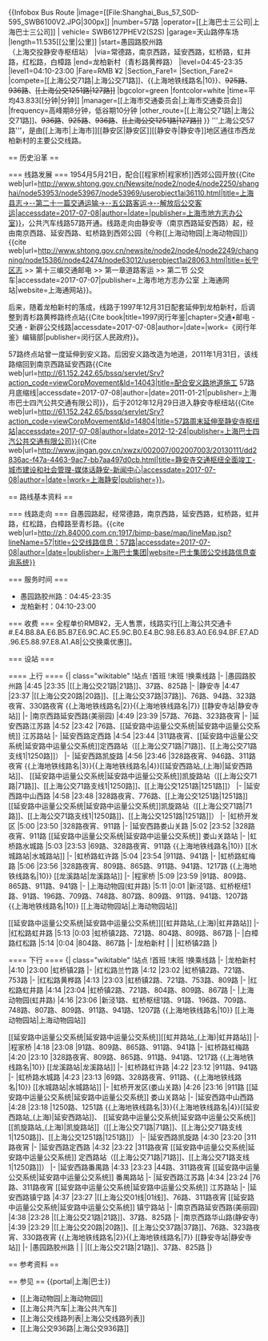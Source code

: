 {{Infobox Bus Route
|image=[[File:Shanghai_Bus_57_S0D-595_SWB6100V2.JPG|300px]]
|number=57路
|operator=[[上海巴士三公司|上海巴士三公司]]
| vehicle= SWB6127PHEV2(S2S)
|garage=天山路停车场
|length=11.535[[公里|公里]]
|start=愚园路胶州路<br>（上海交投静安寺枢纽站）
|via=常德路，南京西路，延安西路，虹桥路，虹井路，红松路，白樟路
|end=龙柏新村（青杉路黄桦路）
|level=04:45-23:35
|level1=04:10-23:00
|Fare=RMB ¥2
|Section_Fare1=
|Section_Fare2=
|compete=[[上海公交71路|上海公交71路]]、{{上海地铁线路名|10}}、<del>925路</del>、<del>936路</del>、<del>[[上海公交1251路|127路]]</del>
|bgcolor=green
|fontcolor=white
|time=平均43.833[[分钟|分钟]]
|manager=[[上海市交通委员会|上海市交通委员会]]
|frequency=高峰期8分钟，低谷期10分钟
|other_route=[[上海公交71路|上海公交71路]]、<del>936路</del>、<del>925路</del>、<del>936路</del>、<del>[[上海公交1251路|127路]]</del>
}}
'''上海公交57路'''，是由[[上海市|上海市]][[静安区|静安区]][[静安寺|静安寺]]地区通往市西龙柏新村的主要公交线路。

== 历史沿革 ==

=== 线路发展 ===
1954月5月21日，配合[[程家桥|程家桥]]西郊公园开放<ref>{{Cite web|url=http://www.shtong.gov.cn/Newsite/node2/node4/node2250/shanghai/node53953/node53967/node53969/userobject1ai36110.html|title=上海县志->--第二十一篇交通运输->--五公路客运->--解放后公交客运|accessdate=2017-07-08|author=|date=|publisher=上海市地方志办公室}}</ref>，公共汽车线路57路开通。线路走向由静安寺（南京西路延安西路）起，经由南京西路、延安西路、虹桥路到西郊公园（今称[[上海动物园|上海动物园]]）<ref name="cnqz">{{cite web|url=http://www.shtong.gov.cn/newsite/node2/node4/node2249/changning/node15386/node42474/node63012/userobject1ai28063.html|title=长宁区志 >> 第十三编交通邮电 >> 第一章道路客运 >> 第二节 公交车|accessdate=2017-07-07|publisher=上海市地方志办公室 上海通网站|website=上海通网站}}</ref>。

后来，随着龙柏新村的落成，线路于1997年12月31日配套延伸到龙柏新村，后调整到青杉路黄桦路终点站<ref>{{Cite book|title=1997闵行年鉴|chapter=交通•邮电 - 交通  - 新辟公交线路|accessdate=2017-07-08|author=|date=|work=《闵行年鉴》编辑部|publisher=闵行区人民政府}}</ref>。

57路终点站曾一度延伸到安义路。后因安义路改造为地道，2011年1月31日，该线路缩回到南京西路延安西路<ref>{{Cite web|url=http://61.152.242.65/bssq/servlet/Srv?action_code=viewCorpMovement&Id=14043|title=配合安义路地道施工 57路月底缩线|accessdate=2017-07-08|author=|date=2011-01-21|publisher=上海市巴士四汽公共交通有限公司}}</ref>，后于2012年12月29日进入静安寺枢纽站<ref>{{Cite web|url=http://61.152.242.65/bssq/servlet/Srv?action_code=viewCorpMovement&Id=14804|title=57路周末延伸至静安寺枢纽站|accessdate=2017-07-08|author=|date=2012-12-24|publisher=上海巴士四汽公共交通有限公司}}</ref><ref>{{Cite web|url=http://www.jingan.gov.cn/xwzx/002007/002007003/20130111/dd2836ac-f47a-4463-9ac7-bb7aa497d0cb.html|title=静安寺交通枢纽全面竣工-城市建设和社会管理-媒体话静安-新闻中心|accessdate=2017-07-08|author=|date=|work=上海静安|publisher=}}</ref>。

== 路线基本资料 ==

=== 线路走向 ===
自愚园路起，经常德路，南京西路，延安西路，虹桥路，虹井路，红松路，白樟路至青杉路。<ref name="bst">{{cite web|url=http://zh.84000.com.cn:1917/bimp-base/map/lineMap.jsp?lineName=57|title=公交线路信息：57路|accessdate=2017-07-08|author=|date=|publisher=上海巴士集团|website=巴士集团公交线路信息查询系统}}</ref>

=== 服务时间 ===
* 愚园路胶州路：04:45-23:35
* 龙柏新村：04:10-23:00<ref name="bst" />

=== 收费 ===
全程单价RMB¥2，无人售票，线路实行[[上海公共交通卡#.E4.B8.8A.E6.B5.B7.E6.9C.AC.E5.9C.B0.E4.BC.98.E6.83.A0.E6.94.BF.E7.AD.96.E5.88.97.E8.A1.A8|公交换乘优惠]]。

=== 设站 ===

==== 上行 ====
{| class="wikitable"
!站点
!首班
!末班
!换乘线路
|-
|愚园路胶州路
|4:45
|23:35
|[[上海公交21路|21路]]、37路、825路
|-
|静安寺
|4:47
|23:37
|[[上海公交20路|20路]]、[[上海公交37路|37路]]、76路、94路、323路夜宵、330路夜宵
{{上海地铁线路名|2}}{{上海地铁线路名|7}} [[静安寺站|静安寺站]]
|-
|南京西路延安西路(美丽园)
|4:49
|23:39
|57路、76路、323路夜宵
|-
|延安西路江苏路
|4:52
|23:42
|76路、[[延安路中运量公交系统|延安路中运量公交系统]] 江苏路站
|-
|延安西路定西路
|4:54
|23:44
|311路夜宵、[[延安路中运量公交系统|延安路中运量公交系统]]定西路站（[[上海公交71路|71路]]、[[上海公交71路支线1|1250路]]）
|-
|延安西路凯旋路
|4:56
|23:46
|328路夜宵、946路、311路夜宵
{{上海地铁线路名|3}}{{上海地铁线路名|4}}[[延安西路站_(上海)|延安西路站]]、
[[延安路中运量公交系统|延安路中运量公交系统]]凯旋路站（[[上海公交71路|71路]]、[[上海公交71路支线1|1250路]]、[[上海公交1251路|1251路]]）
|-
|延安西路中山西路
|4:58
|23:48
|328路夜宵、776路、[[上海公交1251路|1251路]]
[[延安路中运量公交系统|延安路中运量公交系统]]凯旋路站（[[上海公交71路|71路]]、[[上海公交71路支线1|1250路]]、[[上海公交1251路|1251路]]）
|-
|虹桥开发区
|5:00
|23:50
|328路夜宵、911路
|-
|延安西路娄山关路
|5:02
|23:52
|328路夜宵、911路
[[延安路中运量公交系统|延安路中运量公交系统]] 娄山关路站
|-
|虹桥路水城路
|5:03
|23:53
|69路、328路夜宵、911路
{{上海地铁线路名|10}} [[水城路站|水城路站]]
|-
|虹桥路虹许路
|5:04
|23:54
|911路、941路
|-
|虹桥路虹梅路
|5:06
|23:56
|328路夜宵、809路、865路、911路、941路、1217路
{{上海地铁线路名|10}} [[龙溪路站|龙溪路站]]
|-
|程家桥
|5:09
|23:59
|91路、809路、865路、911路、941路
|-
|上海动物园(虹井路)
|5:11
|0:01
|新泾1路、虹桥枢纽1路、91路、196路、709路、748路、807路、809路、911路、941路、1207路
{{上海地铁线路名|10}} [[上海动物园站|上海动物园站]]

[[延安路中运量公交系统|延安路中运量公交系统]][[虹井路站_(上海)|虹井路站]]
|-
|红松路虹井路
|5:13
|0:03
|虹桥镇2路、721路、804路、809路、867路
|-
|白樟路红松路
|5:14
|0:04
|804路、867路
|-
|龙柏新村
|
|
|虹桥镇2路
|}

==== 下行 ====
{| class="wikitable"
!站点
!首班
!末班
!换乘线路
|-
|龙柏新村
|4:10
|23:00
|虹桥镇2路
|-
|红松路兰竹路
|4:12
|23:02
|虹桥镇2路、721路、753路
|-
|红松路黄桦路
|4:13
|23:03
|虹桥镇2路、721路、753路、809路
|-
|红松路虹井路
|4:14
|23:04
|虹桥镇2路、721路、804路、809路、867路
|-
|上海动物园(虹井路)
|4:16
|23:06
|新泾1路、虹桥枢纽1路、91路、196路、709路、748路、807路、809路、911路、941路、1207路
{{上海地铁线路名|10}} [[上海动物园站|上海动物园站]]

[[延安路中运量公交系统|延安路中运量公交系统]][[虹井路站_(上海)|虹井路站]]
|-
|程家桥
|4:18
|23:08
|91路、809路、865路、911路、941路
|-
|虹桥路虹梅路
|4:20
|23:10
|328路夜宵、809路、865路、911路、941路、1217路
{{上海地铁线路名|10}} [[龙溪路站|龙溪路站]]
|-
|虹桥路虹许路
|4:22
|23:12
|911路、941路
|-
|虹桥路水城路
|4:23
|23:13
|69路、328路夜宵、911路、{{上海地铁线路名|10}} [[水城路站|水城路站]]
|-
|虹桥开发区(娄山关路)
|4:26
|23:16
|911路
[[延安路中运量公交系统|延安路中运量公交系统]] 娄山关路站
|-
|延安西路中山西路
|4:28
|23:18
|1250路、1251路
{{上海地铁线路名|3}}{{上海地铁线路名|4}}[[延安西路站_(上海)|延安西路站]]、
[[延安路中运量公交系统|延安路中运量公交系统]] [[凯旋路站_(上海)|凯旋路站]]（[[上海公交71路|71路]]、[[上海公交71路支线1|1250路]]、[[上海公交1251路|1251路]]）
|-
|延安西路凯旋路
|4:30
|23:20
|311路夜宵
|-
|延安西路定西路
|4:32
|23:22
|311路夜宵
[[延安路中运量公交系统|延安路中运量公交系统]] 定西路站（[[上海公交71路|71路]]、[[上海公交71路支线1|1250路]]）
|-
|延安西路番禺路
|4:33
|23:23
|44路、311路夜宵
[[延安路中运量公交系统|延安路中运量公交系统]] 番禺路站
|-
|延安西路江苏路
|4:34
|23:24
|76路、311路夜宵
[[延安路中运量公交系统|延安路中运量公交系统]] 江苏路站
|-
|延安西路镇宁路
|4:37
|23:27
|[[上海公交01线|01线]]、76路、311路夜宵
[[延安路中运量公交系统|延安路中运量公交系统]] 镇宁路站
|-
|南京西路延安西路(美丽园)
|4:38
|23:28
|[[上海公交21路|21路]]、37路、825路
|-
|南京西路华山路(静安寺)
|4:39
|23:29
|[[上海公交20路|20路]]、[[上海公交37路|37路]]、76路、323路夜宵、330路夜宵
{{上海地铁线路名|2}}{{上海地铁线路名|7}} [[静安寺站|静安寺站]]
|-
|愚园路胶州路
|
|
|[[上海公交21路|21路]]、37路、825路
|}

== 参考资料 ==
<references />

== 参见 ==
{{portal|上海|巴士}}
* [[上海动物园|上海动物园]]
* [[上海公共汽车|上海公共汽车]]
* [[上海公交线路列表|上海公交线路列表]]
* [[上海公交936路|上海公交936路]]